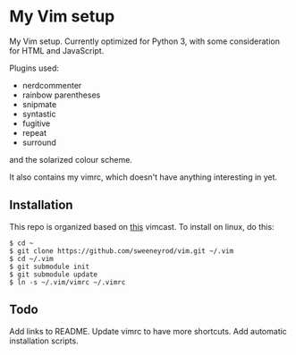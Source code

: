 My Vim setup
============

My Vim setup. Currently optimized for Python 3, with some consideration for HTML and JavaScript.

Plugins used:

- nerdcommenter
- rainbow parentheses
- snipmate
- syntastic
- fugitive
- repeat
- surround

and the solarized colour scheme.

It also contains my vimrc, which doesn't have anything interesting in yet.

Installation
------------

This repo is organized based on [this](http://vimcasts.org/episodes/synchronizing-plugins-with-git-submodules-and-pathogen/) vimcast. To install on linux, do this:

    $ cd ~
    $ git clone https://github.com/sweeneyrod/vim.git ~/.vim
    $ cd ~/.vim
    $ git submodule init
    $ git submodule update
    $ ln -s ~/.vim/vimrc ~/.vimrc

Todo
----

Add links to README.
Update vimrc to have more shortcuts.
Add automatic installation scripts.
